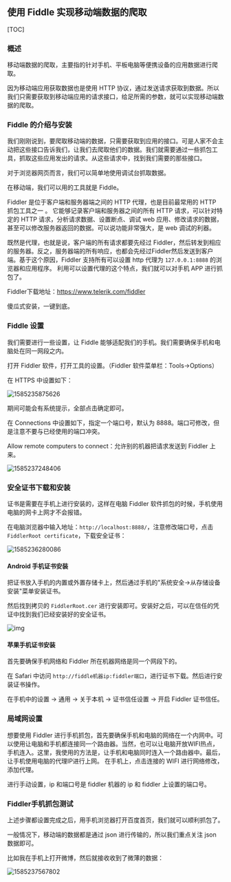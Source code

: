 

## 使用 Fiddle 实现移动端数据的爬取

[TOC]

### 概述

移动端数据的爬取，主要指的针对手机、平板电脑等便携设备的应用数据进行爬取。

因为移动端应用获取数据也是使用 HTTP 协议，通过发送请求获取到数据。所以我们只需要获取到移动端应用的请求接口，给足所需的参数，就可以实现移动端数据的爬取。

### Fiddle 的介绍与安装

我们刚刚说到，要爬取移动端的数据，只需要获取到应用的接口。可是人家不会主动把这些接口告诉我们，让我们去爬取他们的数据。我们就需要通过一些抓包工具，抓取这些应用发出的请求。从这些请求中，找到我们需要的那些接口。

对于浏览器网页而言，我们可以简单地使用调试台抓取数据。

在移动端，我们可以用的工具就是 Fiddle。

Fiddler 是位于客户端和服务器端之间的 HTTP 代理，也是目前最常用的 HTTP 抓包工具之一 。 它能够记录客户端和服务器之间的所有 HTTP 请求，可以针对特定的 HTTP 请求，分析请求数据、设置断点、调试 web 应用、修改请求的数据，甚至可以修改服务器返回的数据。可以说功能非常强大，是 web 调试的利器。

既然是代理，也就是说，客户端的所有请求都要先经过 Fiddler，然后转发到相应的服务器。反之，服务器端的所有响应，也都会先经过Fiddler然后发送到客户端。基于这个原因，Fiddler 支持所有可以设置 http 代理为 `127.0.0.1:8888` 的浏览器和应用程序。
利用可以设置代理的这个特点，我们就可以对手机 APP 进行抓包了。

Fiddler下载地址：https://www.telerik.com/fiddler

傻瓜式安装，一键到底。

### Fiddle 设置

我们需要进行一些设置，让 Fiddle 能够适配我们的手机。我们需要确保手机和电脑处在同一网段之内。

打开 Fiddler 软件，打开工具的设置。（Fiddler 软件菜单栏：Tools->Options）

 在 HTTPS 中设置如下：

![1585235875626](mobile.assets/1585235875626.png)

期间可能会有系统提示，全部点击确定即可。

在 Connections 中设置如下，指定一个端口号，默认为 8888。端口可修改，但是注意不要与已经使用的端口冲突。

Allow remote computers to connect：允许别的机器把请求发送到 Fiddler 上来。

![1585237248406](mobile.assets/1585237248406.png)

### 安全证书下载和安装

证书是需要在手机上进行安装的，这样在电脑 Fiddler 软件抓包的时候，手机使用电脑的网卡上网才不会报错。

在电脑浏览器中输入地址：`http://localhost:8888/`，注意修改端口号，点击 `FiddlerRoot certificate`，下载安全证书：

![1585236280086](mobile.assets/1585236280086.png)

#### Android 手机证书安装

把证书放入手机的内置或外置存储卡上，然后通过手机的"系统安全->从存储设备安装"菜单安装证书。

然后找到拷贝的 `FiddlerRoot.cer` 进行安装即可。安装好之后，可以在信任的凭证中找到我们已经安装好的安全证书。

![img](mobile.assets/20170807155854673.png)

#### 苹果手机证书安装

首先要确保手机网络和 Fiddler 所在机器网络是同一个网段下的。

在 Safari 中访问 `http://fiddle机器ip:fiddler端口`，进行证书下载。然后进行安装证书操作。

在手机中的设置 -> 通用 -> 关于本机 -> 证书信任设置 -> 开启 Fiddler 证书信任。

### 局域网设置

想要使用 Fiddler 进行手机抓包，首先要确保手机和电脑的网络在一个内网中。可以使用让电脑和手机都连接同一个路由器。当然，也可以让电脑开放WIFI热点，手机连入。这里，我使用的方法是，让手机和电脑同时连入一个路由器中。最后，让手机使用电脑的代理IP进行上网。
 在手机上，点击连接的 WIFI 进行网络修改，添加代理。

进行手动设置，ip 和端口号是 fiddler 机器的 ip 和 fiddler 上设置的端口号。

### Fiddler手机抓包测试

上述步骤都设置完成之后，用手机浏览器打开百度首页，我们就可以顺利抓包了。

一般情况下，移动端的数据都是通过 json 进行传输的，所以我们重点关注 json 数据即可。

比如我在手机上打开微博，然后就接收收到了微薄的数据：

![1585237567802](mobile.assets/1585237567802.png)